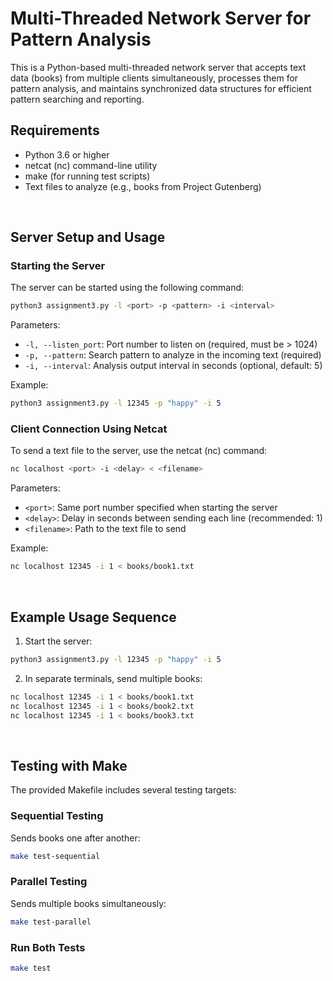 # Multi-Threaded Network Server for Pattern Analysis

This is a Python-based multi-threaded network server that accepts text data (books) from multiple clients simultaneously, processes them for pattern analysis, and maintains synchronized data structures for efficient pattern searching and reporting.


## Requirements

- Python 3.6 or higher
- netcat (nc) command-line utility
- make (for running test scripts)
- Text files to analyze (e.g., books from Project Gutenberg)
<br>

## Server Setup and Usage

### Starting the Server

The server can be started using the following command:
```bash
python3 assignment3.py -l <port> -p <pattern> -i <interval>
```

Parameters:
- `-l, --listen_port`: Port number to listen on (required, must be > 1024)
- `-p, --pattern`: Search pattern to analyze in the incoming text (required)
- `-i, --interval`: Analysis output interval in seconds (optional, default: 5)

Example:
```bash
python3 assignment3.py -l 12345 -p "happy" -i 5
```

### Client Connection Using Netcat

To send a text file to the server, use the netcat (nc) command:
```bash
nc localhost <port> -i <delay> < <filename>
```

Parameters:
- `<port>`: Same port number specified when starting the server
- `<delay>`: Delay in seconds between sending each line (recommended: 1)
- `<filename>`: Path to the text file to send

Example:
```bash
nc localhost 12345 -i 1 < books/book1.txt
```
<br>

## Example Usage Sequence

1. Start the server:
```bash
python3 assignment3.py -l 12345 -p "happy" -i 5
```

2. In separate terminals, send multiple books:
```bash
nc localhost 12345 -i 1 < books/book1.txt
nc localhost 12345 -i 1 < books/book2.txt
nc localhost 12345 -i 1 < books/book3.txt
```
<br>

## Testing with Make

The provided Makefile includes several testing targets:

### Sequential Testing
Sends books one after another:
```bash
make test-sequential
```

### Parallel Testing
Sends multiple books simultaneously:
```bash
make test-parallel
```

### Run Both Tests
```bash
make test
```

